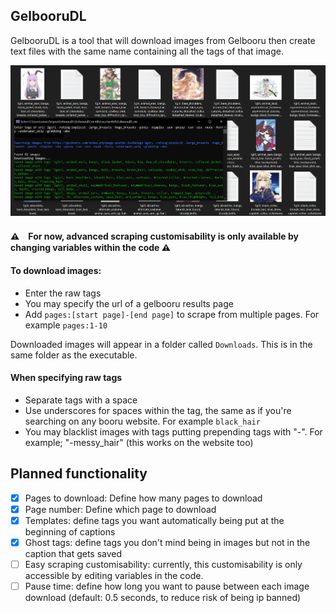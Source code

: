 ## GelbooruDL

GelbooruDL is a tool that will download images from Gelbooru then create text files with the same name containing all the tags of that image.

<img src="https://github.com/hopto-dot/Gelbooru-Downloader/blob/master/GBDL.png?raw=true" width="750">

#### ⚠　For now, advanced scraping customisability is only available by changing variables within the code ⚠

#### To download images:
* Enter the raw tags
* You may specify the url of a gelbooru results page
* Add `pages:[start page]-[end page]` to scrape from multiple pages. For example `pages:1-10`

Downloaded images will appear in a folder called `Downloads`. This is in the same folder as the executable.

#### When specifying raw tags
* Separate tags with a space
* Use underscores for spaces within the tag, the same as if you're searching on any booru website. For example `black_hair`
* You may blacklist images with tags putting prepending tags with "-". For example; "-messy_hair" (this works on the website too)

## Planned functionality
- [X] Pages to download: Define how many pages to download
- [X] Page number: Define which page to download
- [X] Templates: define tags you want automatically being put at the beginning of captions
- [X] Ghost tags: define tags you don't mind being in images but not in the caption that gets saved
- [ ] Easy scraping customisability: currently, this customisability is only accessible by editing variables in the code.
- [ ] Pause time: define how long you want to pause between each image download (default: 0.5 seconds, to reduce risk of being ip banned)
